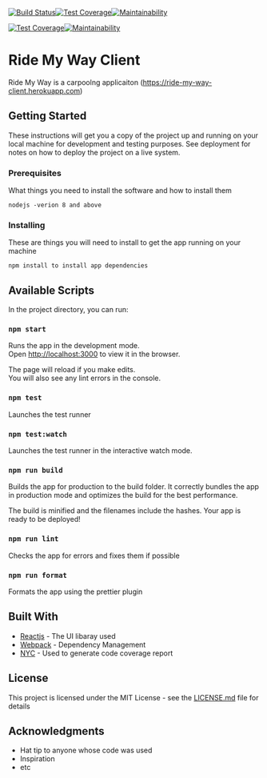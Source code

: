 [![Build Status](https://travis-ci.org/emmaadesile/ride-my-way-client.svg?branch=develop)](https://travis-ci.org/emmaadesile/ride-my-way-client)[![Test Coverage](https://api.codeclimate.com/v1/badges/eab42a90d9d5be72cb79/test_coverage)](https://codeclimate.com/github/emmaadesile/ride-my-way-client/test_coverage)[![Maintainability](https://api.codeclimate.com/v1/badges/eab42a90d9d5be72cb79/maintainability)](https://codeclimate.com/github/emmaadesile/ride-my-way-client/maintainability)

[![Test Coverage](https://api.codeclimate.com/v1/badges/eab42a90d9d5be72cb79/test_coverage)](https://codeclimate.com/github/emmaadesile/ride-my-way-client/test_coverage)[![Maintainability](https://api.codeclimate.com/v1/badges/eab42a90d9d5be72cb79/maintainability)](https://codeclimate.com/github/emmaadesile/ride-my-way-client/maintainability)

# Ride My Way Client

Ride My Way is a carpoolng applicaiton
(https://ride-my-way-client.herokuapp.com)

## Getting Started

These instructions will get you a copy of the project up and running on your local machine for development and testing purposes. See deployment for notes on how to deploy the project on a live system.

### Prerequisites

What things you need to install the software and how to install them

```
nodejs -verion 8 and above
```

### Installing

These are things you will need to install to get the app running on your machine

```
npm install to install app dependencies
```

## Available Scripts

In the project directory, you can run:

### `npm start`

Runs the app in the development mode.<br>
Open [http://localhost:3000](http://localhost:3000) to view it in the browser.

The page will reload if you make edits.<br>
You will also see any lint errors in the console.

### `npm test`

Launches the test runner

### `npm test:watch`

Launches the test runner in the interactive watch mode.<br>

### `npm run build`

Builds the app for production to the build folder.
It correctly bundles the app in production mode and optimizes the build for the best performance.

The build is minified and the filenames include the hashes.
Your app is ready to be deployed!

### `npm run lint`

Checks the app for errors and fixes them if possible

### `npm run format`

Formats the app using the prettier plugin

## Built With

- [Reactjs](http://www.reactjs.org/) - The UI libaray used
- [Webpack](https://webpack.js.org/) - Dependency Management
- [NYC](https://github.com/istanbuljs/nyc/) - Used to generate code coverage report

## License

This project is licensed under the MIT License - see the [LICENSE.md](LICENSE.md) file for details

## Acknowledgments

- Hat tip to anyone whose code was used
- Inspiration
- etc
